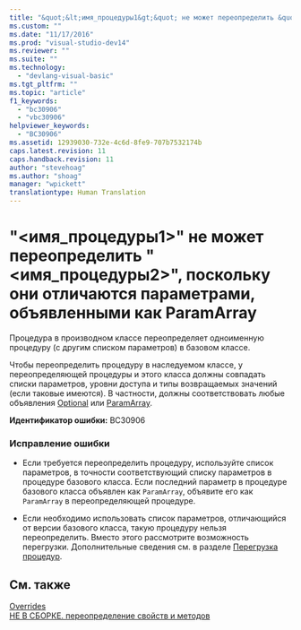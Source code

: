 ```yaml
---
title: "&quot;&lt;имя_процедуры1&gt;&quot; не может переопределить &quot;&lt;имя_процедуры2&gt;&quot;, поскольку они отличаются параметрами, объявленными как ParamArray | Microsoft Docs"
ms.custom: ""
ms.date: "11/17/2016"
ms.prod: "visual-studio-dev14"
ms.reviewer: ""
ms.suite: ""
ms.technology: 
  - "devlang-visual-basic"
ms.tgt_pltfrm: ""
ms.topic: "article"
f1_keywords: 
  - "bc30906"
  - "vbc30906"
helpviewer_keywords: 
  - "BC30906"
ms.assetid: 12939030-732e-4c6d-8fe9-707b7532174b
caps.latest.revision: 11
caps.handback.revision: 11
author: "stevehoag"
ms.author: "shoag"
manager: "wpickett"
translationtype: Human Translation
---
```

# &quot;&lt;имя_процедуры1&gt;&quot; не может переопределить &quot;&lt;имя_процедуры2&gt;&quot;, поскольку они отличаются параметрами, объявленными как ParamArray
Процедура в производном классе переопределяет одноименную процедуру \(с другим списком параметров\) в базовом классе.  
  
 Чтобы переопределить процедуру в наследуемом классе, у переопределяющей процедуры и этого класса должны совпадать списки параметров, уровни доступа и типы возвращаемых значений \(если таковые имеются\). В частности, должны соответствовать любые объявления [Optional](../../visual-basic/language-reference/modifiers/optional.md) или [ParamArray](../../visual-basic/language-reference/modifiers/paramarray.md).  
  
 **Идентификатор ошибки:** BC30906  
  
### Исправление ошибки  
  
-   Если требуется переопределить процедуру, используйте список параметров, в точности соответствующий списку параметров в процедуре базового класса. Если последний параметр в процедуре базового класса объявлен как `ParamArray`, объявите его как `ParamArray` в переопределяющей процедуре.  
  
-   Если необходимо использовать список параметров, отличающийся от версии базового класса, такую процедуру нельзя переопределить. Вместо этого рассмотрите возможность перегрузки. Дополнительные сведения см. в разделе [Перегрузка процедур](../../visual-basic/programming-guide/language-features/procedures/procedure-overloading.md).  
  
## См. также  
 [Overrides](../../visual-basic/language-reference/modifiers/overrides.md)   
 [НЕ В СБОРКЕ. переопределение свойств и методов](http://msdn.microsoft.com/ru-ru/2167e8f5-1225-4b13-9ebd-02591ba90213)